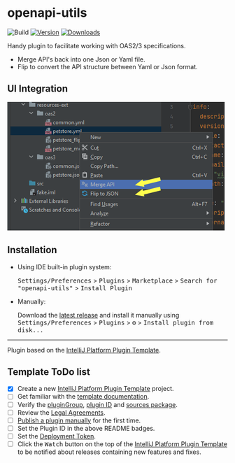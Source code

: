 # openapi-utils

![Build](https://github.com/mortias/openapi-utils/workflows/Build/badge.svg)
[![Version](https://img.shields.io/jetbrains/plugin/v/OPENAPI_UTILS.svg)](https://plugins.jetbrains.com/plugin/OPENAPI_UTILS)
[![Downloads](https://img.shields.io/jetbrains/plugin/d/OPENAPI_UTILS.svg)](https://plugins.jetbrains.com/plugin/OPENAPI_UTILS)

<!-- Plugin description -->
Handy plugin to facilitate working with OAS2/3 specifications.<br>
- Merge API's back into one Json or Yaml file.<br>
- Flip to convert the API structure between Yaml or Json format.<br>
<!-- Plugin description end -->

## UI Integration
![UI Integration](preview.png)

## Installation

- Using IDE built-in plugin system:
  
  <kbd>Settings/Preferences</kbd> > <kbd>Plugins</kbd> > <kbd>Marketplace</kbd> > <kbd>Search for "openapi-utils"</kbd> >
  <kbd>Install Plugin</kbd>
  
- Manually:

  Download the [latest release](https://github.com/mortias/openapi-utils/releases/latest) and install it manually using
  <kbd>Settings/Preferences</kbd> > <kbd>Plugins</kbd> > <kbd>⚙️</kbd> > <kbd>Install plugin from disk...</kbd>

---
Plugin based on the [IntelliJ Platform Plugin Template][template].

[template]: https://github.com/JetBrains/intellij-platform-plugin-template

## Template ToDo list
- [x] Create a new [IntelliJ Platform Plugin Template][template] project.
- [ ] Get familiar with the [template documentation][template].
- [ ] Verify the [pluginGroup](/gradle.properties), [plugin ID](/src/main/resources/META-INF/plugin.xml) and [sources package](/src/main/kotlin).
- [ ] Review the [Legal Agreements](https://plugins.jetbrains.com/docs/marketplace/legal-agreements.html).
- [ ] [Publish a plugin manually](https://plugins.jetbrains.com/docs/intellij/publishing-plugin.html?from=IJPluginTemplate) for the first time.
- [ ] Set the Plugin ID in the above README badges.
- [ ] Set the [Deployment Token](https://plugins.jetbrains.com/docs/marketplace/plugin-upload.html).
- [ ] Click the <kbd>Watch</kbd> button on the top of the [IntelliJ Platform Plugin Template][template] to be notified about releases containing new features and fixes.
